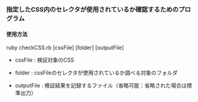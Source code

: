 
### 指定したCSS内のセレクタが使用されているか確認するためのプログラム

#### 使用方法

ruby checkCSS.rb [cssFile] [folder] [outputFile]

- cssFile    : 検証対象のCSS

- folder     : cssFileのセレクタが使用されているか調べる対象のフォルダ

- outputFile : 検証結果を記録するファイル（省略可能：省略された場合は標準出力）
